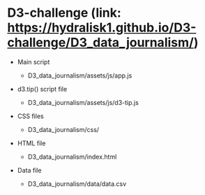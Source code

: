 # D3-challenge (link: https://hydralisk1.github.io/D3-challenge/D3_data_journalism/)

* Main script
    - D3_data_journalism/assets/js/app.js

* d3.tip() script file
    - D3_data_journalism/assets/js/d3-tip.js

* CSS files
    - D3_data_journalism/css/

* HTML file
    - D3_data_journalism/index.html

* Data file
    - D3_data_journalism/data/data.csv
